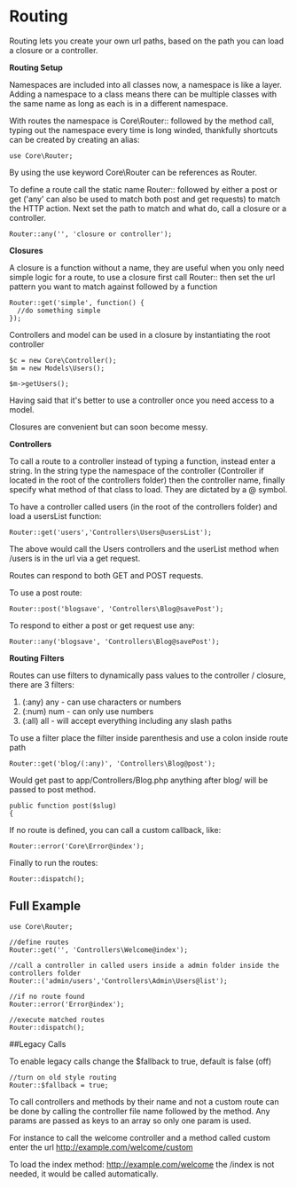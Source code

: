 # Routing 

Routing lets you create your own url paths, based on the path you can load a closure or a controller.

**Routing Setup**

Namespaces are included into all classes now, a namespace is like a layer. Adding a namespace to a class means there can be multiple classes with the same name as long as each is in a different namespace.

With routes the namespace is Core\Router:: followed by the method call, typing out the namespace every time is long winded, thankfully shortcuts can be created by creating an alias:

````
use Core\Router;
````

By using the use keyword Core\Router can be references as Router.

To define a route call the static name Router:: followed by either a post or get ('any' can also be used to match both post and get requests) to match the HTTP action. Next set the path to match and what do, call a closure or a controller.

````
Router::any('', 'closure or controller');
````

**Closures**

A closure is a function without a name, they are useful when you only need simple logic for a route, to use a closure first call Router:: then set the url pattern you want to match against followed by a function

````
Router::get('simple', function() {
  //do something simple
});
````

Controllers and model can be used in a closure by instantiating the root controller

````
$c = new Core\Controller();
$m = new Models\Users();

$m->getUsers();
````

Having said that it's better to use a controller once you need access to a model.

Closures are convenient but can soon become messy.

**Controllers**

To call a route to a controller instead of typing a function, instead enter a string. In the string type the namespace of the controller (Controller if located in the root of the controllers folder) then the controller name, finally specify what method of that class to load. They are dictated by a @ symbol.

To have a controller called users (in the root of the controllers folder) and load a usersList function:

````
Router::get('users','Controllers\Users@usersList');
````

The above would call the Users controllers and the userList method when /users is in the url via a get request.

Routes can respond to both GET and POST requests.

To use a post route:

````
Router::post('blogsave', 'Controllers\Blog@savePost');
````

To respond to either a post or get request use any:

````
Router::any('blogsave', 'Controllers\Blog@savePost');
````

**Routing Filters**

Routes can use filters to dynamically pass values to the controller / closure, there are 3 filters:

1.  (:any) any - can use characters or numbers
2.  (:num) num - can only use numbers
3.  (:all) all - will accept everything including any slash paths

To use a filter place the filter inside parenthesis and use a colon inside route path

````
Router::get('blog/(:any)', 'Controllers\Blog@post');
````

Would get past to app/Controllers/Blog.php anything after blog/ will be passed to post method.

````
public function post($slug)
{
````

If no route is defined, you can call a custom callback, like:

````
Router::error('Core\Error@index');
````

Finally to run the routes:

````
Router::dispatch();
````

## Full Example

````
use Core\Router;

//define routes
Router::get('', 'Controllers\Welcome@index');

//call a controller in called users inside a admin folder inside the controllers folder
Router::('admin/users','Controllers\Admin\Users@list');

//if no route found
Router::error('Error@index');

//execute matched routes
Router::dispatch();
````

##Legacy Calls

To enable legacy calls change the $fallback to true, default is false (off)

```` 
//turn on old style routing
Router::$fallback = true;
````

To call controllers and methods by their name and not a custom route can be done by calling the controller file name followed by the method. Any params are passed as keys to an array so only one param is used.

For instance to call the welcome controller and a method called custom enter the url http://example.com/welcome/custom

To load the index method: http://example.com/welcome the /index is not needed, it would be called automatically.


